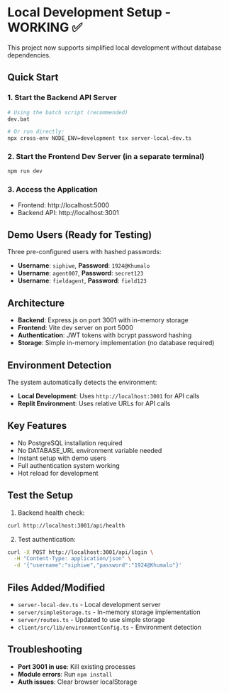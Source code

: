 # Local Development Setup - WORKING ✅

This project now supports simplified local development without database dependencies.

## Quick Start

### 1. Start the Backend API Server
```bash
# Using the batch script (recommended)
dev.bat

# Or run directly:
npx cross-env NODE_ENV=development tsx server-local-dev.ts
```

### 2. Start the Frontend Dev Server (in a separate terminal)
```bash
npm run dev
```

### 3. Access the Application
- Frontend: http://localhost:5000
- Backend API: http://localhost:3001

## Demo Users (Ready for Testing)

Three pre-configured users with hashed passwords:

- **Username**: `siphiwe`, **Password**: `1924@Khumalo`
- **Username**: `agent007`, **Password**: `secret123`  
- **Username**: `fieldagent`, **Password**: `field123`

## Architecture

- **Backend**: Express.js on port 3001 with in-memory storage
- **Frontend**: Vite dev server on port 5000 
- **Authentication**: JWT tokens with bcrypt password hashing
- **Storage**: Simple in-memory implementation (no database required)

## Environment Detection

The system automatically detects the environment:

- **Local Development**: Uses `http://localhost:3001` for API calls
- **Replit Environment**: Uses relative URLs for API calls

## Key Features

- No PostgreSQL installation required
- No DATABASE_URL environment variable needed
- Instant setup with demo users
- Full authentication system working
- Hot reload for development

## Test the Setup

1. Backend health check:
```bash
curl http://localhost:3001/api/health
```

2. Test authentication:
```bash
curl -X POST http://localhost:3001/api/login \
  -H "Content-Type: application/json" \
  -d '{"username":"siphiwe","password":"1924@Khumalo"}'
```

## Files Added/Modified

- `server-local-dev.ts` - Local development server
- `server/simpleStorage.ts` - In-memory storage implementation
- `server/routes.ts` - Updated to use simple storage
- `client/src/lib/environmentConfig.ts` - Environment detection

## Troubleshooting

- **Port 3001 in use**: Kill existing processes
- **Module errors**: Run `npm install`
- **Auth issues**: Clear browser localStorage